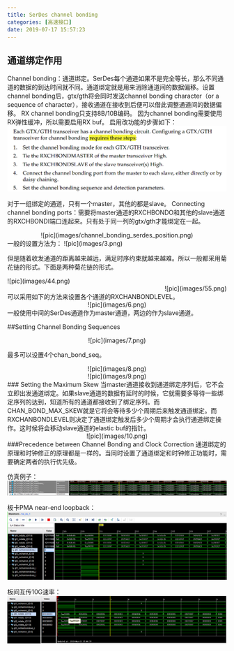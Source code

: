 ```yaml
---
title: SerDes channel bonding
categories: [高速接口]
date: 2019-07-17 15:57:23
---
```

## 通道绑定作用
Channel bonding：通道绑定。SerDes每个通道如果不是完全等长，那么不同通道的数据的到达时间就不同。通道绑定就是用来消除通道间的数据偏移。设置channel bonding后，gtx/gth将会同时发送channel bonding character（or a sequence of character），接收通道在接收到后便可以借此调整通道间的数据偏移。
RX channel bonding只支持8B/10B编码。
因为channel bonding需要使用RX弹性缓冲，所以需要启用RX buf。
启用改功能的步骤如下：
![pic](images/channel_bonding_use.png)

对于一组绑定的通道，只有一个master，其他的都是slave。
Connecting channel bonding ports：需要将master通道的RXCHBONDO和其他的slave通道的RXCHBONDI端口连起来。只有处于同一列的gtx/gth才能绑定在一起。
<div align=center>![pic](images/channel_bonding_serdes_position.png)

<div align=left>
一般的设置方法为：
![pic](images/3.png)

但是随着收发通道的距离越来越远，满足时序约束就越来越难。所以一般都采用菊花链的形式。下面是两种菊花链的形式。

<div align=left>![pic](images/44.png)
<div align=right>![pic](images/55.png)

<div align=left>可以采用如下的方法来设置各个通道的RXCHANBONDLEVEL。

<div align=center>![pic](images/6.png)

<div align=left>一般使用中间的SerDes通道作为master通道，两边的作为slave通道。

##Setting Channel Bonding Sequences
<div align=center>![pic](images/7.png)<div align=left>

最多可以设置4个chan_bond_seq。

<div align=center>![pic](images/8.png)
<div align=center>![pic](images/9.png)
<div align=left>
### Setting the Maximum Skew
当master通道接收到通道绑定序列后，它不会立即出发通道绑定。如果slave通道的数据有延时的时候，它就需要多等待一些绑定序列的达到，知道所有的通道都接收到了绑定序列。而CHAN_BOND_MAX_SKEW就是它将会等待多少个周期后来触发通道绑定。而RXCHANBONDLEVEL则决定了通道绑定触发后多少个周期才会执行通道绑定操作。这时候将会移动slave通道的elastic buf的指针。
<div align=center>![pic](images/10.png)

<div align=left>
###Precedence between Channel Bonding and Clock Correction
通道绑定的原理和时钟修正的原理都是一样的。当同时设置了通道绑定和时钟修正功能时，需要确定两者的执行优先级。

仿真例子：
![pic](images/11.png)

板卡PMA near-end loopback：
![pic](images/12.png)

板间互传10G速率：
![pic](images/13.png)
